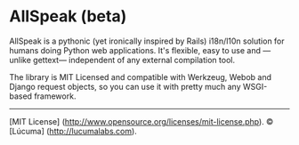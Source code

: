 
# AllSpeak (beta)

AllSpeak is a pythonic (yet ironically inspired by Rails) i18n/l10n solution for humans doing Python web applications.  It's flexible, easy to use and —unlike gettext— independent of any external compilation tool.

The library is MIT Licensed and compatible with Werkzeug, Webob and Django request objects, so you can use it with pretty much any WSGI-based framework.


---------------------------------------
[MIT License] (http://www.opensource.org/licenses/mit-license.php).
© [Lúcuma] (http://lucumalabs.com).
